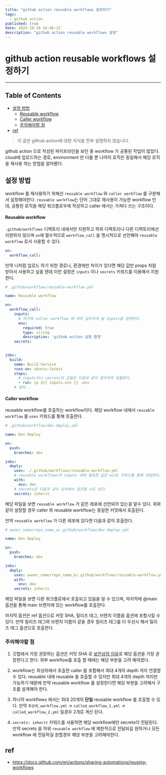 ```yaml
---
title: "github action reusable workflows 설정하기"
tags:
  - github action
published: true
date: 2024-10-26 16:46:12
description: "github action reusable workflows 설정"
---
```


# github action reusable workflows 설정하기

---

## Table of Contents
- [설정 방법](#설정-방법)
  - [Reusable workflow](#reusable-workflow)
  - [Caller workflow](#caller-workflow)
  - [주의해야할 점](#주의해야할-점)
- [ref](#ref)

> 이 글은 github action에 대한 지식을 전부 설명하지 않습니다.

github action 으로 작성된 파이프라인을 보던 중 workflow 가 공통된 작업이 많았다. cloud에 업로드하는 경로, environment 만 다를 뿐 나머지 로직은 동일해서 해당 로직을 재사용 하는 방법을 알아봤다.

## 설정 방법
workflow 를 재사용하기 위해선 `reusable workflow` 와 `caller workflow` 를 구분해서 설정해야한다. `reusable workflow`는 단어 그대로 재사용이 가능한 workflow 인데, 공통된 로직을 해당 워크플로우에 작성하고 caller 에서는 가져다 쓰는 구조이다.

#### Reusable workflow
`.github/workflows` 디렉토리 내에서만 지원하고 하위 디렉토리나 다른 디렉토리에선 지원하지 않으며 `on`에 필수적으로 `workflow_call` 을 명시적으로 선언해야 `reusable workflow` 로서 사용할 수 있다.

```yml
on:
  workflow_call:
```


만약 나처럼 업로드 하기 위한 경로나, 환경에만 차이가 있다면 해당 값만 props 처럼 받아서 사용하고 싶을 텐데 이런 설정은 `inputs` 이나 `secrets` 키워드를 이용해서 지원한다.

```yml
# .github/workflow/reusable-workflow.yml

name: Reusable workflow

on:
  workflow_call:
    inputs: 
      # 여기에 caller workflow 에 따라 달라지게 될 inputs을 입력한다.
      env:
        required: true
        type: string
        description: 'github action 실행 환경'
    secrets:
	        

jobs:
  build:
	name: Build Service
	runs-on: ubuntu-latest
	steps:
	  # inputs이나 secrets의 값들은 다음과 같이 참조하여 호출한다.
	  - run: cp ${{ inputs.env }} .env
	# 생략..
```

#### Caller workflow
reusable workflow를 호출하는 workflow이다. 해당 workflow 내에서 `reusable workflow` 를 `uses` 키워드를 통해 호출한다.

```yml
# .github/workflow/dev-deploy.yml

name: Dev Deploy

on:
  push:
    branches: dev

jobs:
  deply:
    uses: ./.github/workflows/reusable-workflow.yml
    # reusable workflows의 inputs 내에 필요한 값은 with 키워드를 통해 전달한다.
    with:
      env: dev
    # secrets은 다음과 같이 상속해서 참조할 수도 있다.
    secrets: inherit    
```
해당 파일을 보면 `reusable workflow` 가 같은 레포에 선언되어 있는걸 알수 있다. 위와 같이 설정할 경우 caller 와 reusable workflow는 동일한 커밋에서 호출된다.

만약 `reusable workflow` 가 다른 레포에 있다면 다음과 같이 호출한다.

```yml
# owner_name/repo_name_a/.github/workflow/dev-deploy.yml

name: Dev Deploy

on:
  push:
    branches: dev

jobs:
  deply:
    uses: owner_name/repo_name_b/.github/workflows/reusable-workflow.yml@main
    with:
      env: dev
    secrets: inherit    
```

해당 파일을 보면 다른 워크플로에서 호출되고 있음을 알 수 있으며, 마지막에 @main 옵션을 통해 main 브렌치에 있는 workflow를 호출한다.

마지막 옵션은 ref 옵션으로 커밋 SHA, 릴리즈 태그, 브렌치 이름을 옵션에 포함시킬 수 있다. 만약 릴리즈 태그와 브렌치 이름이 같을 경우 릴리즈 태그를 더 우선시 해서 릴리즈 태그 옵션으로 호출한다.

### 주의해야할 점

1. 깃헙에서 가장 권장하는 옵션은 커밋 SHA 로 [보안상의 이유](https://docs.github.com/en/actions/security-for-github-actions/security-guides/security-hardening-for-github-actions#using-third-party-actions)로 해당 옵션을 가장 권장한다고 한다. 외부 workflow를 호출 할 때에는 해당 부분을 고려 해야겠다.

2. workflow는 최상위에서 호출한 caller 를 포함해서 최대 4개의 depth 까지 연결할 수 있다. reusable 내에 reusable 을 호출할 수 있지만 최대 4개의 depth 까지만 가능하기 때문에 만약 reusable workflow 를 설정한다면 해당 부분을 고려해서 구조를 설계해야 한다.

3. 하나의 workflows 에서는 최대 20개의 **단일** reusable workflow 를 호출할 수 있다. 만약 `최상위_workflow.yml` -> `called_workflow_1.yml` -> `called_workflow_2.yml` 일경우 2개로 계산 된다.

4. `secrets: inherit` 키워드를 사용하면 해당 workflow에만 secrets이 전달된다. 만약 secrets 을 하위 `reusable workflow` 에 제한적으로 전달되길 원하거나 모든 workflow 에 전달하길 원할경우 해당 부분을 고려해야한다.

## ref
- https://docs.github.com/en/actions/sharing-automations/reusing-workflows

